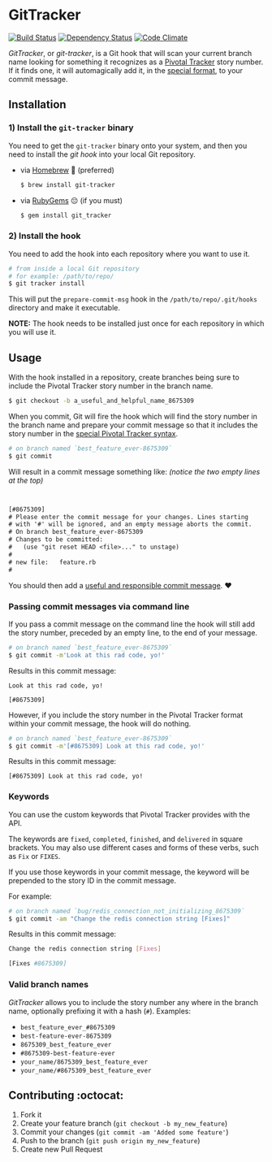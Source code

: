 # GitTracker

[![Build Status](https://secure.travis-ci.org/stevenharman/git_tracker.png)](http://travis-ci.org/stevenharman/git_tracker)
[![Dependency Status](https://gemnasium.com/stevenharman/git_tracker.png)](https://gemnasium.com/stevenharman/git_tracker)
[![Code Climate](https://codeclimate.com/badge.png)](https://codeclimate.com/github/stevenharman/git_tracker)

*GitTracker*, or *git-tracker*, is a Git hook that will scan your current
branch name looking for something it recognizes as a [Pivotal Tracker][pt]
story number. If it finds one, it will automagically add it, in the [special
format][pt-format], to your commit message.

## Installation

### 1) Install the `git-tracker` binary

You need to get the `git-tracker` binary onto your system, and then you need to
install the *git hook* into your local Git repository.

- via [Homebrew][homebrew] :beers: (preferred)

  ```bash
  $ brew install git-tracker
  ```

- via [RubyGems][rubygems] :pensive: (if you must)

  ```bash
  $ gem install git_tracker
  ```

### 2) Install the hook

You need to add the hook into each repository where you want to use it.

```bash
# from inside a local Git repository
# for example: /path/to/repo/
$ git tracker install
```

This will put the `prepare-commit-msg` hook in the `/path/to/repo/.git/hooks`
directory and make it executable.

**NOTE:** The hook needs to be installed just once for each repository in which
you will use it.

## Usage

With the hook installed in a repository, create branches being sure to include
the Pivotal Tracker story number in the branch name.

```bash
$ git checkout -b a_useful_and_helpful_name_8675309
```

When you commit, Git will fire the hook which will find the story number in the
branch name and prepare your commit message so that it includes the story number
in the [special Pivotal Tracker syntax][pt-format].

```bash
# on branch named `best_feature_ever-8675309`
$ git commit
```

Will result in a commit message something like: *(notice the two empty lines at
the top)*

```diff


[#8675309]
# Please enter the commit message for your changes. Lines starting
# with '#' will be ignored, and an empty message aborts the commit.
# On branch best_feature_ever-8675309
# Changes to be committed:
#   (use "git reset HEAD <file>..." to unstage)
#
# new file:   feature.rb
#

```

You should then add a [useful and responsible commit message][tpope]. :heart:

### Passing commit messages via command line

If you pass a commit message on the command line the hook will still add the
story number, preceded by an empty line, to the end of your message.

```bash
# on branch named `best_feature_ever-8675309`
$ git commit -m'Look at this rad code, yo!'
```

Results in this commit message:

```
Look at this rad code, yo!

[#8675309]
```

However, if you include the story number in the Pivotal Tracker format within
your commit message, the hook will do nothing.

```bash
# on branch named `best_feature_ever-8675309`
$ git commit -m'[#8675309] Look at this rad code, yo!'
```

Results in this commit message:


```
[#8675309] Look at this rad code, yo!
```

### Keywords
You can use the custom keywords that Pivotal Tracker provides with the API.

The keywords are `fixed`, `completed`, `finished`, and `delivered` in square
brackets. You may also use different cases and forms of these verbs, such as
`Fix` or `FIXES`.

If you use those keywords in your commit message, the keyword will be prepended
to the story ID in the commit message.

For example:

```bash
# on branch named `bug/redis_connection_not_initializing_8675309`
$ git commit -am "Change the redis connection string [Fixes]"
```

Results in this commit message:

```bash
Change the redis connection string [Fixes]

[Fixes #8675309]
```

### Valid branch names

*GitTracker* allows you to include the story number any where in the branch
name, optionally prefixing it with a hash (`#`). Examples:

  - `best_feature_ever_#8675309`
  - `best-feature-ever-8675309`
  - `8675309_best_feature_ever`
  - `#8675309-best-feature-ever`
  - `your_name/8675309_best_feature_ever`
  - `your_name/#8675309_best_feature_ever`

## Contributing :octocat:

1. Fork it
2. Create your feature branch (`git checkout -b my_new_feature`)
3. Commit your changes (`git commit -am 'Added some feature'`)
4. Push to the branch (`git push origin my_new_feature`)
5. Create new Pull Request


[pt]: https://www.pivotaltracker.com/
[pt-format]: https://www.pivotaltracker.com/help/api?version=v3#scm_post_commit_message_syntax
[tpope]: http://tbaggery.com/2008/04/19/a-note-about-git-commit-messages.html
[homebrew]: http://mxcl.github.com/homebrew
[rubygems]: http://rubygems.org/gems/git_tracker
